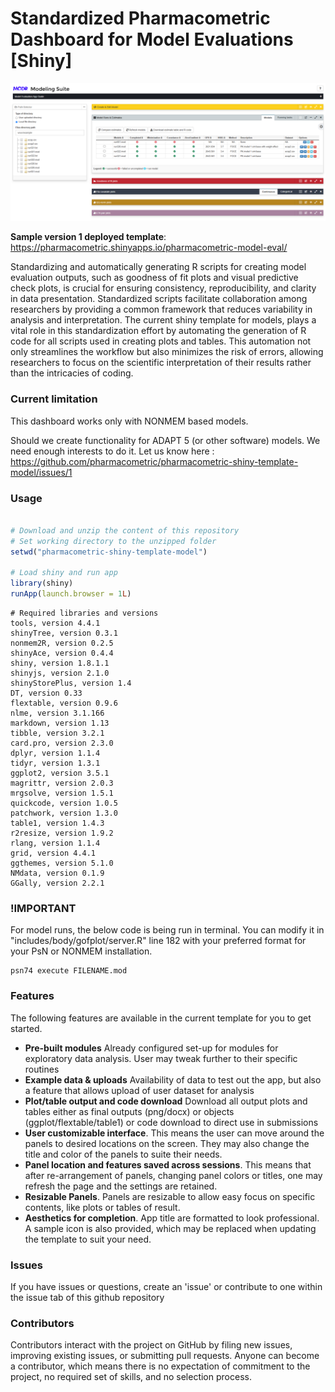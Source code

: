 # Standardized Pharmacometric Dashboard for Model Evaluations [Shiny]


<img src="www/preview00.png">


__Sample version 1 deployed template__: https://pharmacometric.shinyapps.io/pharmacometric-model-eval/

Standardizing and automatically generating R scripts for creating model evaluation outputs, such as goodness of fit plots and visual predictive check plots, is crucial for ensuring consistency, reproducibility, and clarity in data presentation. Standardized scripts facilitate collaboration among researchers by providing a common framework that reduces variability in analysis and interpretation. 
The current shiny template for models, plays a vital role in this standardization effort by automating the generation of R code for all scripts used in creating plots and tables. This automation not only streamlines the workflow but also minimizes the risk of errors, allowing researchers to focus on the scientific interpretation of their results rather than the intricacies of coding. 

### Current limitation

This dashboard works only with NONMEM based models.

Should we create functionality for ADAPT 5 (or other software) models. We need enough interests to do it. Let us know here : https://github.com/pharmacometric/pharmacometric-shiny-template-model/issues/1

### Usage 
```r

# Download and unzip the content of this repository
# Set working directory to the unzipped folder
setwd("pharmacometric-shiny-template-model")

# Load shiny and run app
library(shiny)
runApp(launch.browser = 1L)

```


```
# Required libraries and versions
tools, version 4.4.1
shinyTree, version 0.3.1
nonmem2R, version 0.2.5
shinyAce, version 0.4.4
shiny, version 1.8.1.1
shinyjs, version 2.1.0
shinyStorePlus, version 1.4
DT, version 0.33
flextable, version 0.9.6
nlme, version 3.1.166
markdown, version 1.13
tibble, version 3.2.1
card.pro, version 2.3.0
dplyr, version 1.1.4
tidyr, version 1.3.1
ggplot2, version 3.5.1
magrittr, version 2.0.3
mrgsolve, version 1.5.1
quickcode, version 1.0.5
patchwork, version 1.3.0
table1, version 1.4.3
r2resize, version 1.9.2
rlang, version 1.1.4
grid, version 4.4.1
ggthemes, version 5.1.0
NMdata, version 0.1.9
GGally, version 2.2.1
```

### !IMPORTANT

For model runs, the below code is being run in terminal. You can modify it in "includes/body/gofplot/server.R" line 182 with your preferred format for your PsN or NONMEM installation.

```
psn74 execute FILENAME.mod

```

### Features

The following features are available in the current template for you to get started.

 - __Pre-built modules__ Already configured set-up for modules for exploratory data analysis. User may tweak further to their specific routines
 - __Example data & uploads__ Availability of data to test out the app, but also a feature that allows upload of user dataset for analysis
 - __Plot/table output and code download__ Download all output plots and tables either as final outputs (png/docx) or objects (ggplot/flextable/table1) or code download to direct use in submissions
 - __User customizable interface__. This means the user can move around the panels to desired locations on the screen. They may also change the title and color of the panels to suite their needs. 
 - __Panel location and features saved across sessions__. This means that after re-arrangement of panels, changing panel colors or titles, one may refresh the page and the settings are retained.
 - __Resizable Panels__. Panels are resizable to allow easy focus on specific contents, like plots or tables of result.
 - __Aesthetics for completion__. App title are formatted to look professional. A sample icon is also provided, which may be replaced when updating the template to suit your need.
 
 
 
### Issues

If you have issues or questions, create an 'issue' or contribute to one within the issue tab of this github repository


### Contributors

Contributors interact with the project on GitHub by filing new issues, improving existing issues, or submitting pull requests. Anyone can become a contributor, which means there is no expectation of commitment to the project, no required set of skills, and no selection process.
